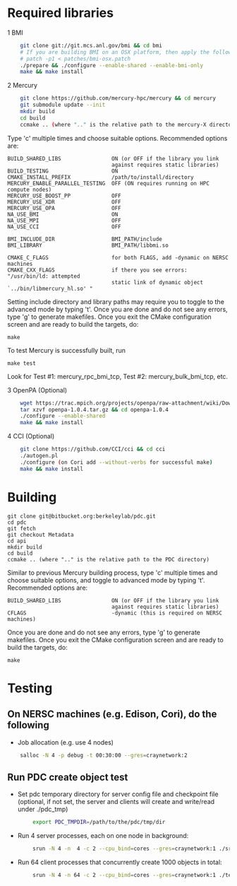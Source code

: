 
Required libraries
======
1 BMI 
```sh
    git clone git://git.mcs.anl.gov/bmi && cd bmi
    # If you are building BMI on an OSX platform, then apply the following patch:
    # patch -p1 < patches/bmi-osx.patch
    ./prepare && ./configure --enable-shared --enable-bmi-only
    make && make install
```

2 Mercury 
```sh
    git clone https://github.com/mercury-hpc/mercury && cd mercury
    git submodule update --init
    mkdir build
    cd build
    ccmake .. (where ".." is the relative path to the mercury-X directory)
```

Type 'c' multiple times and choose suitable options. Recommended options are:

    BUILD_SHARED_LIBS                ON (or OFF if the library you link
                                     against requires static libraries)
    BUILD_TESTING                    ON
    CMAKE_INSTALL_PREFIX             /path/to/install/directory
    MERCURY_ENABLE_PARALLEL_TESTING  OFF (ON requires running on HPC compute nodes)
    MERCURY_USE_BOOST_PP             OFF
    MERCURY_USE_XDR                  OFF
    MERCURY_USE_OPA                  OFF
    NA_USE_BMI                       ON
    NA_USE_MPI                       OFF
    NA_USE_CCI                       OFF
    
    BMI_INCLUDE_DIR                  BMI_PATH/include
    BMI_LIBRARY                      BMI_PATH/libbmi.so  

    CMAKE_C_FLAGS                    for both FLAGS, add -dynamic on NERSC machines 
    CMAKE_CXX_FLAGS                  if there you see errors: "/usr/bin/ld: attempted 
                                     static link of dynamic object `../bin/libmercury_hl.so' "


Setting include directory and library paths may require you to toggle to
the advanced mode by typing 't'. Once you are done and do not see any
errors, type 'g' to generate makefiles. Once you exit the CMake
configuration screen and are ready to build the targets, do:

    make
    
To test Mercury is successfully built, run

    make test

Look for Test  #1: mercury_rpc_bmi_tcp, Test  #2: mercury_bulk_bmi_tcp, etc.


3 OpenPA (Optional)
```sh
    wget https://trac.mpich.org/projects/openpa/raw-attachment/wiki/Downloads/openpa-1.0.4.tar.gz
    tar xzvf openpa-1.0.4.tar.gz && cd openpa-1.0.4 
    ./configure --enable-shared
    make && make install

```

4 CCI (Optional)
```sh
    git clone https://github.com/CCI/cci && cd cci
    ./autogen.pl
    ./configure (on Cori add --without-verbs for successful make)
    make && make install
```


Building
====
    git clone git@bitbucket.org:berkeleylab/pdc.git
    cd pdc
    git fetch
    git checkout Metadata
    cd api
    mkdir build
    cd build
    ccmake .. (where ".." is the relative path to the PDC directory)

Similar to previous Mercury building process, type 'c' multiple times and choose 
suitable options, and toggle to advanced mode by typing 't'. Recommended options are:

    BUILD_SHARED_LIBS                ON (or OFF if the library you link
                                     against requires static libraries)
    CFLAGS                           -dynamic (this is required on NERSC machines)


Once you are done and do not see any errors, type 'g' to generate makefiles. 
Once you exit the CMake configuration screen and are ready to build the targets, do:

    make



Testing
====
On NERSC machines (e.g. Edison, Cori), do the following
----
* Job allocation (e.g. use 4 nodes)
```sh
    salloc -N 4 -p debug -t 00:30:00 --gres=craynetwork:2
```
Run PDC create object test
----
* Set pdc temporary directory for server config file and checkpoint file (optional, if not set, the server and clients will create and write/read under ./pdc_tmp)
```sh
        export PDC_TMPDIR=/path/to/the/pdc/tmp/dir
```

* Run 4 server processes, each on one node in background:
```sh
        srun -N 4 -n  4 -c 2 --cpu_bind=cores --gres=craynetwork:1 ./src/server/pdc_server.exe &
```

* Run 64 client processes that concurrently create 1000 objects in total:
```sh
        srun -N 4 -n 64 -c 2 --cpu_bind=cores --gres=craynetwork:1 ./tests/create_obj -r 1000
```
